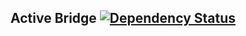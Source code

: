 Active Bridge [![Dependency Status](https://gemnasium.com/activebridge/activebridge.svg)](https://gemnasium.com/activebridge/activebridge)
-
